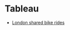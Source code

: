 # Tableau

- [London shared bike rides](https://github.com/MCDC172/DS-Journey/tree/main/Data-Visualization/Tableau/London-bikes)
